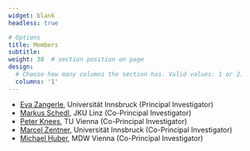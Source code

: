 ```yaml
---
widget: blank
headless: true

# Options
title: Members
subtitle:
weight: 30  # section position on page
design:
  # Choose how many columns the section has. Valid values: 1 or 2.
  columns: '1'
---
```

* [Eva Zangerle](http://evazangerle.at), Universität Innsbruck (Principal Investigator)
* [Markus Schedl](http://www.mschedl.eu/), JKU Linz (Co-Principal Investigator)
* [Peter Knees](https://www.ifs.tuwien.ac.at/~knees/), TU Vienna (Co-Principal Investigator)
* [Marcel Zentner](https://www.uibk.ac.at/psychologie/fachbereiche/pdd/personality_assessment/mitarbeitende/zentner/), Universität Innsbruck (Co-Principal Investigator)
* [Michael Huber](https://www.mdw.ac.at/ims/team/michael-huber/), MDW Vienna (Co-Principal Investigator)
<!--* [Andreas Peintner], Universität Innsbruck (PhD student)-->
